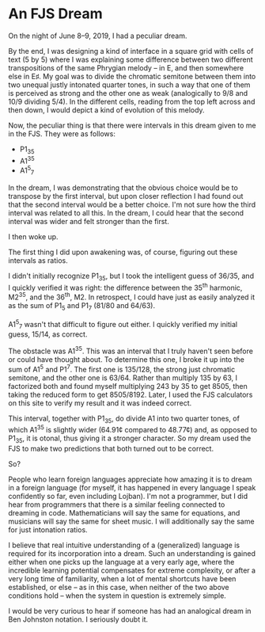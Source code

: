 # An FJS Dream

On the night of June 8–9, 2019, I had a peculiar dream.

By the end, I was designing a kind of interface in a square grid with cells of text (5 by 5) where I was explaining some difference between two different transpositions of the same Phrygian melody – in E, and then somewhere else in E♯. My goal was to divide the chromatic semitone between them into two unequal justly intonated quarter tones, in such a way that one of them is perceived as strong and the other one as weak (analogically to 9/8 and 10/9 dividing 5/4). In the different cells, reading from the top left across and then down, I would depict a kind of evolution of this melody.

Now, the peculiar thing is that there were intervals in this dream given to me in the FJS. They were as follows:

- P1<sub>35</sub>
- A1<sup>35</sup>
- A1<sup>5</sup><sub>7</sub>

In the dream, I was demonstrating that the obvious choice would be to transpose by the first interval, but upon closer reflection I had found out that the second interval would be a better choice. I'm not sure how the third interval was related to all this. In the dream, I could hear that the second interval was wider and felt stronger than the first.

I then woke up.

The first thing I did upon awakening was, of course, figuring out these intervals as ratios.

I didn't initially recognize P1<sub>35</sub>, but I took the intelligent guess of 36/35, and I quickly verified it was right: the difference between the 35<sup>th</sup> harmonic, M2<sup>35</sup>, and the 36<sup>th</sup>, M2. In retrospect, I could have just as easily analyzed it as the sum of P1<sub>5</sub> and P1<sub>7</sub> (81/80 and 64/63).

A1<sup>5</sup><sub>7</sub> wasn't that difficult to figure out either. I quickly verified my initial guess, 15/14, as correct.

The obstacle was A1<sup>35</sup>. This was an interval that I truly haven't seen before or could have thought about. To determine this one, I broke it up into the sum of A1<sup>5</sup> and P1<sup>7</sup>. The first one is 135/128, the strong just chromatic semitone, and the other one is 63/64. Rather than multiply 135 by 63, I factorized both and found myself multiplying 243 by 35 to get 8505, then taking the reduced form to get 8505/8192. Later, I used the FJS calculators on this site to verify my result and it was indeed correct.

This interval, together with P1<sub>35</sub>, do divide A1 into two quarter tones, of which A1<sup>35</sup> is slightly wider (64.91¢ compared to 48.77¢) and, as opposed to P1<sub>35</sub>, it is otonal, thus giving it a stronger character. So my dream used the FJS to make two predictions that both turned out to be correct.

So?

People who learn foreign languages appreciate how amazing it is to dream in a foreign language (for myself, it has happened in every language I speak confidently so far, even including Lojban). I'm not a programmer, but I did hear from programmers that there is a similar feeling connected to dreaming in code. Mathematicians will say the same for equations, and musicians will say the same for sheet music. I will additionally say the same for just intonation ratios.

I believe that real intuitive understanding of a (generalized) language is required for its incorporation into a dream. Such an understanding is gained either when one picks up the language at a very early age, where the incredible learning potential compensates for extreme complexity, or after a very long time of familiarity, when a lot of mental shortcuts have been established, or else – as in this case, when neither of the two above conditions hold – when the system in question is extremely simple.

I would be very curious to hear if someone has had an analogical dream in Ben Johnston notation. I seriously doubt it.
